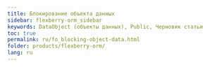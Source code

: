 ```yaml
---
title: Блокирование объекта данных
sidebar: flexberry-orm_sidebar
keywords: DataObject (объекты данных), Public, Черновик статьи
toc: true
permalink: ru/fo_blocking-object-data.html
folder: products/flexberry-orm/
lang: ru
---
```


